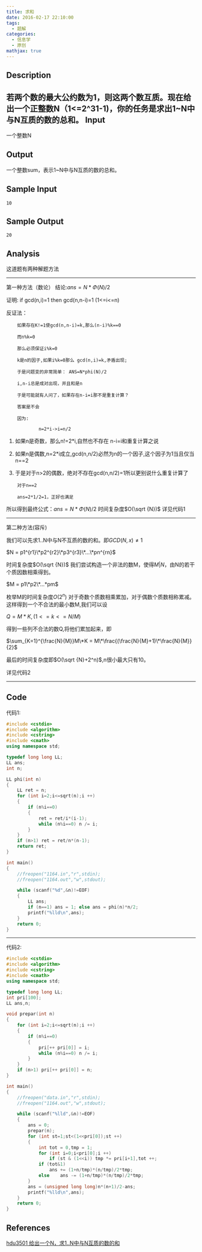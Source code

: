 ```yaml
---
title: 求和
date: 2016-02-17 22:10:00
tags:
  - 题解
categories:
  - 信息学
  - 原创
mathjax: true
---
```

Description
--
若两个数的最大公约数为1，则这两个数互质。现在给出一个正整数N（1<=2^31-1)，你的任务是求出1~N中与N互质的数的总和。
Input
--
一个整数N

Output
--
一个整数sum，表示1~N中与N互质的数的总和。

Sample Input
--
```
10
```

Sample Output
--
```
20
```
Analysis
--
这道题有两种解题方法
***
第一种方法（数论）
结论:$ans=N*\Phi(N)/2$ 

证明:
if gcd(n,i)=1 then gcd(n,n-i)=1 (1<=i<=n)

反证法：

        如果存在K!=1使gcd(n,n-i)=k,那么(n-i)%k==0

        而n%k=0

        那么必须保证i%k=0

        k是n的因子,如果i%k=0那么 gcd(n,i)=k,矛盾出现;

        于是问题变的非常简单： ANS=N*phi(N)/2

        i,n-i总是成对出现，并且和是n

		于是可能就有人问了，如果存在n-i=i那不是重复计算？

        答案是不会

        因为:

                n=2*i->i=n/2

1. 如果n是奇数，那么n!=2*i,自然也不存在 n-i=i和重复计算之说

2. 如果n是偶数,n=2*i成立,gcd(n,n/2)必然为n的一个因子,这个因子为1当且仅当n==2

3. 于是对于n>2的偶数，绝对不存在gcd(n,n/2)=1所以更别说什么重复计算了


```
	对于n==2
	
	ans=2*1/2=1，正好也满足
```

所以得到最终公式：$ans=N*\Phi(N)/2$ 
时间复杂度$O(\sqrt {N})$
详见代码1
***
第二种方法(容斥)

我们可以先求1..N中与N不互质的数的和。即$GCD(N,x)\not=1$

$N = p1^{r1}\*p2^{r2}\*p3^{r3}\*...\*pn^{rn}$

时间复杂度$O(\sqrt {N})$
我们尝试构造一个非法的数M，使得$M | N$，由N的若干个质因数相乘得到。

$M = p1\*p2\*...*pm$

枚举M的时间复杂度$O(2^n)$
对于奇数个质数相乘累加，对于偶数个质数相称累减。
这样得到一个不合法的最小数M,我们可以设

$Q=M*K,(1<=k<=N/M)$

得到一些列不合法的数Q,将他们累加起来，即

$\sum_{K=1}^{\frac{N}{M}}M\*K = M\*\frac{(\frac{N}{M}+1)\*\frac{N}{M}}{2}$

最后的时间复杂度即$O(\sqrt {N}+2^n)$,n很小最大只有10。

详见代码2
***
Code
--
代码1:
```cpp
#include <cstdio>
#include <algorithm>
#include <cstring>
#include <cmath>
using namespace std;

typedef long long LL;
LL ans;
int n;

LL phi(int n)
{
	LL ret = n;
	for (int i=2;i<=sqrt(n);i ++)
	{
		if (n%i==0)
		{
			ret = ret/i*(i-1);
			while (n%i==0) n /= i;
		}
	}
	if (n>1) ret = ret/n*(n-1);
	return ret;
}

int main()
{
	//freopen("1164.in","r",stdin);
	//freopen("1164.out","w",stdout);

	while (scanf("%d",&n)!=EOF)
	{
		LL ans;
		if (n==1) ans = 1; else ans = phi(n)*n/2;
		printf("%lld\n",ans);
	}
	return 0;
}
```
***
代码2:
```cpp
#include <cstdio>
#include <algorithm>
#include <cstring>
#include <cmath>
using namespace std;

typedef long long LL;
int pri[100];
LL ans,n;

void prepar(int n)
{
	for (int i=2;i<=sqrt(n);i ++)
	{
		if (n%i==0)
		{
			pri[++ pri[0]] = i;
			while (n%i==0) n /= i;
		}
	}
	if (n>1) pri[++ pri[0]] = n;
}

int main()
{
	//freopen("data.in","r",stdin);
	//freopen("1164.out","w",stdout);

	while (scanf("%lld",&n)!=EOF)
	{
		ans = 0;
		prepar(n);
		for (int st=1;st<(1<<pri[0]);st ++) 
		{
			int tot = 0,tmp = 1;
			for (int i=0;i<pri[0];i ++)
				if (st & (1<<i)) tmp *= pri[i+1],tot ++;
			if (tot&1)
				ans += (1+n/tmp)*(n/tmp)/2*tmp;
			else	ans -= (1+n/tmp)*(n/tmp)/2*tmp;
		} 
		ans = (unsigned long long)n*(n+1)/2-ans;
		printf("%lld\n",ans);
	}
	return 0;
}
```

References
--
[hdu3501 给出一个N，求1..N中与N互质的数的和](http://blog.csdn.net/luyuncheng/article/details/8020359)